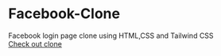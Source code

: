 # Facebook-Clone
Facebook login page clone  using HTML,CSS and Tailwind CSS <br>
[Check out clone ](https://facebookcloneaps.netlify.app/)

